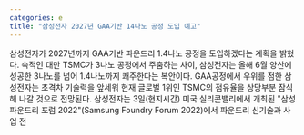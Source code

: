 ```yaml
---
categories: e
title: "삼성전자 2027년 GAA기반 14나노 공정 도입 예고"
---
```

삼성전자가 2027년까지 GAA기반 파운드리 1.4나노 공정을 도입하겠다는 계획을 밝혔다. 숙적인 대만 TSMC가 3나노 공정에서 주춤하는 사이, 삼성전자는 올해 6월 양산에 성공한 3나노를 넘어 1.4나노까지 쾌주한다는 복안이다. GAA공정에서 우위를 점한 삼성전자는 초격차 기술력을 앞세워 현재 글로벌 1위인 TSMC의 점유율을 상당부분 잠식해 나갈 것으로 전망된다. 삼성전자는 3일(현지시간) 미국 실리콘밸리에서 개최된 "삼성 파운드리 포럼 2022"(Samsung Foundry Forum 2022)에서 파운드리 신기술과 사업 전
